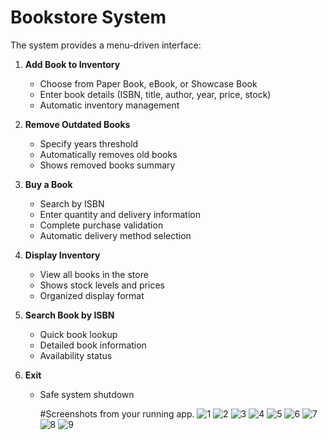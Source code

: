 # Bookstore System
The system provides a menu-driven interface:

1. **Add Book to Inventory**
   - Choose from Paper Book, eBook, or Showcase Book
   - Enter book details (ISBN, title, author, year, price, stock)
   - Automatic inventory management

2. **Remove Outdated Books**
   - Specify years threshold
   - Automatically removes old books
   - Shows removed books summary

3. **Buy a Book**
   - Search by ISBN
   - Enter quantity and delivery information
   - Complete purchase validation
   - Automatic delivery method selection

4. **Display Inventory**
   - View all books in the store
   - Shows stock levels and prices
   - Organized display format

5. **Search Book by ISBN**
   - Quick book lookup
   - Detailed book information
   - Availability status

6. **Exit**
   - Safe system shutdown
  
     #Screenshots from your running app.
![1](https://github.com/user-attachments/assets/77f049f2-899f-488d-9cff-9687ac8a974f)
![2](https://github.com/user-attachments/assets/8fbdb056-4341-40cc-8ac6-a5212c33e780)
![3](https://github.com/user-attachments/assets/142bf8a6-015f-4051-8a24-975932865e32)
![4](https://github.com/user-attachments/assets/c7b893a5-e02a-449b-a9f3-31cbec9ab128)
![5](https://github.com/user-attachments/assets/b8d09d47-97d7-4ff7-bf19-2ee01d5093c3)
![6](https://github.com/user-attachments/assets/054d09cb-0af5-40f3-8727-31ae755ba1e7)
![7](https://github.com/user-attachments/assets/19d3d7ed-bc0e-4c07-80c7-9fea9fed44cd)
![8](https://github.com/user-attachments/assets/718eac5c-a48b-4df4-b430-c8cc34dc297c)
![9](https://github.com/user-attachments/assets/49e5185d-42a7-4f74-b1cb-ba5bd60cee17)



